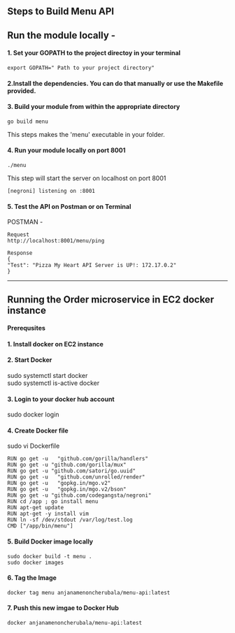 ## Steps to Build Menu API

## Run the module locally -

#### 1. Set your GOPATH to the project directoy in your terminal

```
export GOPATH=" Path to your project directory"
```

#### 2.Install the dependencies. You can do that manually or use the Makefile provided.

#### 3. Build your module from within the appropriate directory
```
go build menu
```
This steps makes the 'menu' executable in your folder.

#### 4. Run your module locally on port 8001
```
./menu
```
This step will start the server on localhost on port 8001
```
[negroni] listening on :8001
```

#### 5. Test the API on Postman or on Terminal 
POSTMAN -
```
Request
http://localhost:8001/menu/ping
```
```
Response
{
"Test": "Pizza My Heart API Server is UP!: 172.17.0.2"
}
```

---

## Running the Order microservice in EC2 docker instance 

#### Prerequsites 
#### 1. Install docker on EC2 instance 
#### 2. Start Docker

sudo systemctl start docker<br>
sudo systemctl is-active docker

#### 3. Login to your docker hub account

sudo docker login

#### 4. Create Docker file 

sudo vi Dockerfile

```
RUN go get -u   "github.com/gorilla/handlers"
RUN go get -u "github.com/gorilla/mux"
RUN go get -u "github.com/satori/go.uuid"
RUN go get -u   "github.com/unrolled/render"
RUN go get -u   "gopkg.in/mgo.v2"
RUN go get -u   "gopkg.in/mgo.v2/bson"
RUN go get -u "github.com/codegangsta/negroni"
RUN cd /app ; go install menu
RUN apt-get update
RUN apt-get -y install vim
RUN ln -sf /dev/stdout /var/log/test.log
CMD ["/app/bin/menu"]
```

#### 5. Build Docker image locally 

```
sudo docker build -t menu . 
sudo docker images
```
#### 6. Tag the Image 

```
docker tag menu anjanamenoncherubala/menu-api:latest
```

#### 7. Push this new imgae to Docker Hub

```
docker anjanamenoncherubala/menu-api:latest
```





